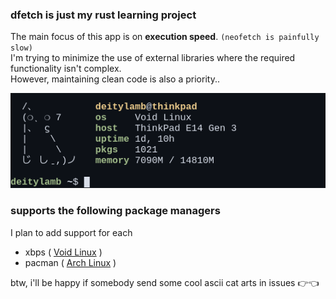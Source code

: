 ### dfetch is just my rust learning project

The main focus of this app is on **execution speed**. `(neofetch is painfully slow)` <br>
I'm trying to minimize the use of external libraries where the required functionality isn't complex. <br>
However, maintaining clean code is also a priority.. <br>

![example](assets/example.png)

### supports the following package managers
I plan to add support for each

- xbps ( [Void Linux](https://voidlinux.org/) )
- pacman ( [Arch Linux](https://archlinux.org/) )


btw, i'll be happy if somebody send some cool ascii cat arts in issues :point_right::point_left:
